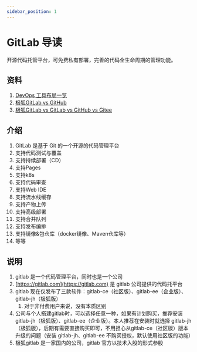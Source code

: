 ```yaml
---
sidebar_position: 1
---
```


# GitLab 导读

开源代码托管平台，可免费私有部署，完善的代码全生命周期的管理功能。

## 资料

1. [DevOps 工具布局一览](https://gitlab.cn/devops-tools/)
2. [极狐GitLab vs GitHub](https://gitlab.cn/devops-tools/github-vs-gitlab/)
3. [极狐GitLab vs GitLab vs GitHub vs Gitee](https://gitlab.cn/comparison/)

## 介绍

1. GitLab 是基于 Git 的一个开源的代码管理平台
2. 支持代码测试与覆盖
3. 支持持续部署（CD）
4. 支持Pages
5. 支持k8s
6. 支持代码审查
7. 支持Web IDE
8. 支持流水线缓存
9. 支持产物上传
10. 支持高级部署
11. 支持合并队列
12. 支持发布编排
13. 支持镜像&包仓库（docker镜像、Maven仓库等）
14. 等等

## 说明

1. gitlab 是一个代码管理平台，同时也是一个公司
2. [https://gitlab.com](https://gitlab.com) 是 gitlab 公司提供的代码托平台
3. gitlab 现在仅发布了三款软件：gitlab-ce（社区版）、gitlab-ee（企业版）、gitlab-jh（极狐版）
    1. 对于非付费用户来说，没有本质区别
4. 公司与个人搭建gitlab时，可以选择任意一种，如果有计划购买，推荐安装 gitlab-jh（极狐版）、gitlab-ee（企业版）。本人推荐在安装时就选择
   gitlab-jh（极狐版），后期有需要直接购买即可，不用担心从gitlab-ce（社区版）版本升级的问题（安装 gitlab-jh、gitlab-ee
   不购买授权，默认使用社区版的功能）
5. 极狐gitlab 是一家国内的公司，gitlab 官方以技术入股的形式参股
